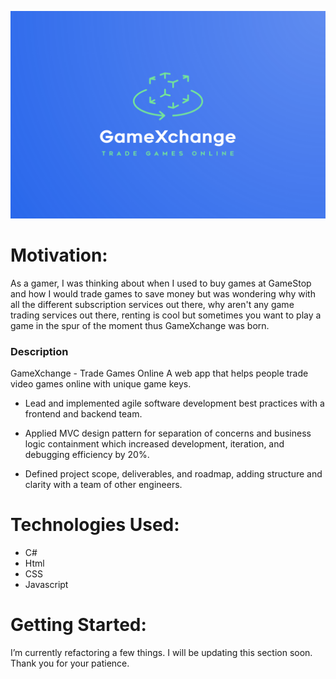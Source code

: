 ![Alt text](GameXchange/game-xchange.png?raw=true "Systemm Design View")


# Motivation:
As a gamer, I was thinking about when I used to buy games at GameStop and how I would trade games to save money but was wondering why with all the different subscription services out there, why aren't any game trading services out there, renting is cool but sometimes you want to play a game in the spur of the moment thus GameXchange was born.  

                                  
### Description

GameXchange - Trade Games Online 
A web app that helps people trade video games online with unique game keys.

- Lead and implemented agile software development best practices with a frontend and backend team.

- Applied MVC design pattern for separation of concerns and business logic containment which increased development, iteration, and debugging efficiency by 20%. 

- Defined project scope, deliverables, and roadmap, adding structure and clarity with a team of other engineers.






# Technologies Used:
- C#
- Html
- CSS
- Javascript

# Getting Started:
I’m currently refactoring a few things. I will be updating this section soon. Thank you for your patience.


